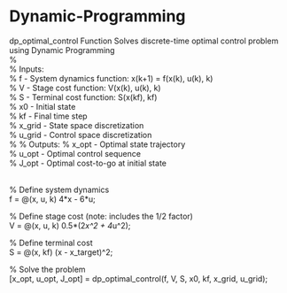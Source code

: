 # Dynamic-Programming

 dp_optimal_control Function Solves discrete-time optimal control problem using Dynamic Programming<br>
    %<br>
    % Inputs:<br>
    %   f      - System dynamics function: x(k+1) = f(x(k), u(k), k)<br>
    %   V      - Stage cost function: V(x(k), u(k), k)<br>
    %   S      - Terminal cost function: S(x(kf), kf)<br>
    %   x0     - Initial state<br>
    %   kf     - Final time step<br>
    %   x_grid - State space discretization<br>
    %   u_grid - Control space discretization<br>
    %
    % Outputs:
    %   x_opt  - Optimal state trajectory<br>
    %   u_opt  - Optimal control sequence<br>
    %   J_opt  - Optimal cost-to-go at initial state<br>
    

<br>
% Define system dynamics<br>
f = @(x, u, k) 4*x - 6*u;<br>

% Define stage cost (note: includes the 1/2 factor)<br>
V = @(x, u, k) 0.5*(2*x^2 + 4*u^2);<br>

% Define terminal cost<br>
S = @(x, kf) (x - x_target)^2;<br>

% Solve the problem<br>
[x_opt, u_opt, J_opt] = dp_optimal_control(f, V, S, x0, kf, x_grid, u_grid);<br>
